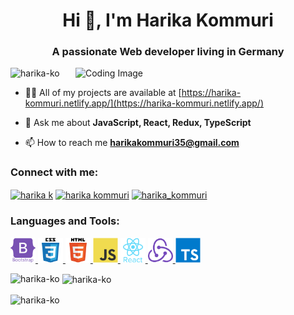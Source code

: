 <h1 align="center">Hi 👋, I'm Harika Kommuri</h1>
<h3 align="center">A passionate Web developer living in Germany</h3>
<img align="right" alt="Coding Image" width="400" src="https://c.tenor.com/S59bPkT0pqcAAAAC/programming.gif">

<p align="left"> <img src="https://komarev.com/ghpvc/?username=harika-ko&label=Profile%20views&color=0e75b6&style=flat" alt="harika-ko" /> </p>

- 👨‍💻 All of my projects are available at [https://harika-kommuri.netlify.app/](https://harika-kommuri.netlify.app/)

- 💬 Ask me about **JavaScript, React, Redux, TypeScript**

- 📫 How to reach me **harikakommuri35@gmail.com**

<h3 align="left">Connect with me:</h3>
<p align="left">
<a href="https://linkedin.com/in/harika-ko" target="blank"><img align="center" src="https://raw.githubusercontent.com/rahuldkjain/github-profile-readme-generator/master/src/images/icons/Social/linked-in-alt.svg" alt="harika k" height="30" width="40" /></a>
<a href="https://fb.com/harikakommuri35" target="blank"><img align="center" src="https://raw.githubusercontent.com/rahuldkjain/github-profile-readme-generator/master/src/images/icons/Social/facebook.svg" alt="harika kommuri" height="30" width="40" /></a>
<a href="https://instagram.com/harika_kommuri" target="blank"><img align="center" src="https://raw.githubusercontent.com/rahuldkjain/github-profile-readme-generator/master/src/images/icons/Social/instagram.svg" alt="harika_kommuri" height="30" width="40" /></a>
</p>

<h3 align="left">Languages and Tools:</h3>
<p align="left"> <a href="https://getbootstrap.com" target="_blank" rel="noreferrer"> <img src="https://raw.githubusercontent.com/devicons/devicon/master/icons/bootstrap/bootstrap-plain-wordmark.svg" alt="bootstrap" width="40" height="40"/> </a> <a href="https://www.w3schools.com/css/" target="_blank" rel="noreferrer"> <img src="https://raw.githubusercontent.com/devicons/devicon/master/icons/css3/css3-original-wordmark.svg" alt="css3" width="40" height="40"/> </a> <a href="https://www.w3.org/html/" target="_blank" rel="noreferrer"> <img src="https://raw.githubusercontent.com/devicons/devicon/master/icons/html5/html5-original-wordmark.svg" alt="html5" width="40" height="40"/> </a> <a href="https://developer.mozilla.org/en-US/docs/Web/JavaScript" target="_blank" rel="noreferrer"> <img src="https://raw.githubusercontent.com/devicons/devicon/master/icons/javascript/javascript-original.svg" alt="javascript" width="40" height="40"/> </a> <a href="https://reactjs.org/" target="_blank" rel="noreferrer"> <img src="https://raw.githubusercontent.com/devicons/devicon/master/icons/react/react-original-wordmark.svg" alt="react" width="40" height="40"/> </a> <a href="https://redux.js.org" target="_blank" rel="noreferrer"> <img src="https://raw.githubusercontent.com/devicons/devicon/master/icons/redux/redux-original.svg" alt="redux" width="40" height="40"/> </a> <a href="https://www.typescriptlang.org/" target="_blank" rel="noreferrer"> <img src="https://raw.githubusercontent.com/devicons/devicon/master/icons/typescript/typescript-original.svg" alt="typescript" width="40" height="40"/> </a> </p>

<p><img align="left" src="https://github-readme-stats.vercel.app/api/top-langs?username=harika-ko&show_icons=true&locale=en&layout=compact" alt="harika-ko" /></p>

<p>&nbsp;<img align="center" src="https://github-readme-stats.vercel.app/api?username=harika-ko&show_icons=true&locale=en" alt="harika-ko" /></p>

<p><img align="center" src="https://github-readme-streak-stats.herokuapp.com/?user=harika-ko&" alt="harika-ko" /></p>


